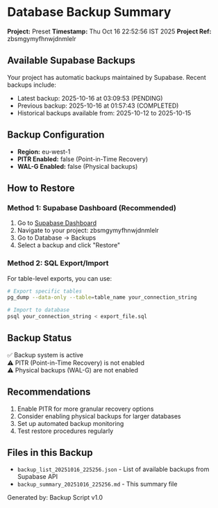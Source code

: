 # Database Backup Summary

**Project:** Preset
**Timestamp:** Thu Oct 16 22:52:56 IST 2025
**Project Ref:** zbsmgymyfhnwjdnmlelr

## Available Supabase Backups

Your project has automatic backups maintained by Supabase. Recent backups include:

- Latest backup: 2025-10-16 at 03:09:53 (PENDING)
- Previous backup: 2025-10-16 at 01:57:43 (COMPLETED)
- Historical backups available from: 2025-10-12 to 2025-10-15

## Backup Configuration

- **Region:** eu-west-1
- **PITR Enabled:** false (Point-in-Time Recovery)
- **WAL-G Enabled:** false (Physical backups)

## How to Restore

### Method 1: Supabase Dashboard (Recommended)
1. Go to [Supabase Dashboard](https://app.supabase.com)
2. Navigate to your project: zbsmgymyfhnwjdnmlelr
3. Go to Database → Backups
4. Select a backup and click "Restore"

### Method 2: SQL Export/Import
For table-level exports, you can use:
```bash
# Export specific tables
pg_dump --data-only --table=table_name your_connection_string

# Import to database
psql your_connection_string < export_file.sql
```

## Backup Status

✅ Backup system is active  
⚠️ PITR (Point-in-Time Recovery) is not enabled  
⚠️ Physical backups (WAL-G) are not enabled  

## Recommendations

1. Enable PITR for more granular recovery options
2. Consider enabling physical backups for larger databases
3. Set up automated backup monitoring
4. Test restore procedures regularly

## Files in this Backup

- `backup_list_20251016_225256.json` - List of available backups from Supabase API
- `backup_summary_20251016_225256.md` - This summary file

Generated by: Backup Script v1.0

